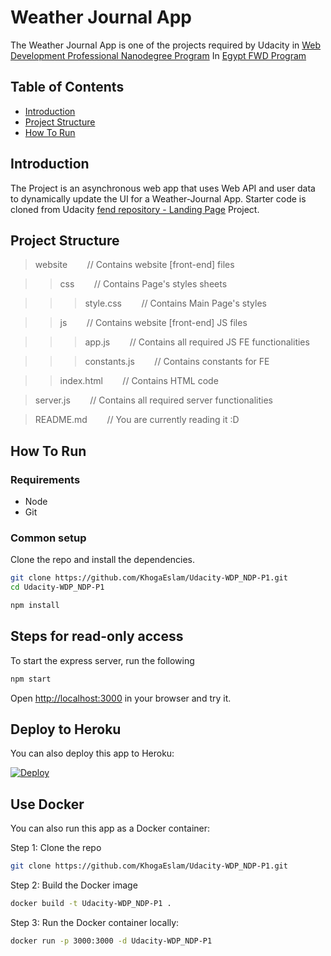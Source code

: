 # Weather Journal App

The Weather Journal App is one of the projects required by Udacity in [Web Development Professional Nanodegree  Program](https://www.udacity.com/course/front-end-web-developer-nanodegree--nd0011) In [Egypt FWD Program](https://egfwd.com/web/)


## Table of Contents

* [Introduction](#introduction)
* [Project Structure](#project-structure)
* [How To Run](#how-to-run)


## Introduction

The Project is an asynchronous web app that uses Web API and user data to dynamically update the UI for a Weather-Journal App.
Starter code is cloned from Udacity [fend repository - Landing Page](https://github.com/udacity/fend/tree/refresh-2019/projects/weather-journal-app) Project.


## Project Structure

> website          &nbsp;&nbsp;&nbsp;&nbsp;&nbsp;&nbsp; // Contains website [front-end] files

>> css             &nbsp;&nbsp;&nbsp;&nbsp;&nbsp;&nbsp; // Contains Page's styles sheets

>>> style.css      &nbsp;&nbsp;&nbsp;&nbsp;&nbsp;&nbsp; // Contains Main Page's styles

>> js              &nbsp;&nbsp;&nbsp;&nbsp;&nbsp;&nbsp; // Contains website [front-end] JS files

>>> app.js         &nbsp;&nbsp;&nbsp;&nbsp;&nbsp;&nbsp; // Contains all required JS FE functionalities

>>> constants.js   &nbsp;&nbsp;&nbsp;&nbsp;&nbsp;&nbsp; // Contains constants for FE

>> index.html      &nbsp;&nbsp;&nbsp;&nbsp;&nbsp;&nbsp; // Contains HTML code



> server.js        &nbsp;&nbsp;&nbsp;&nbsp;&nbsp;&nbsp; // Contains all required server functionalities

> README.md        &nbsp;&nbsp;&nbsp;&nbsp;&nbsp;&nbsp; // You are currently reading it :D


## How To Run


### Requirements

* Node
* Git

### Common setup

Clone the repo and install the dependencies.

```bash
git clone https://github.com/KhogaEslam/Udacity-WDP_NDP-P1.git
cd Udacity-WDP_NDP-P1
```

```bash
npm install
```

## Steps for read-only access

To start the express server, run the following

```bash
npm start
```

Open [http://localhost:3000](http://localhost:3000) in your browser and try it.

## Deploy to Heroku
You can also deploy this app to Heroku:

[![Deploy](https://www.herokucdn.com/deploy/button.svg)](https://heroku.com/deploy)


## Use Docker
You can also run this app as a Docker container:

Step 1: Clone the repo

```bash
git clone https://github.com/KhogaEslam/Udacity-WDP_NDP-P1.git
```

Step 2: Build the Docker image

```bash
docker build -t Udacity-WDP_NDP-P1 .
```

Step 3: Run the Docker container locally:

```bash
docker run -p 3000:3000 -d Udacity-WDP_NDP-P1
```
